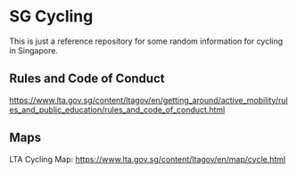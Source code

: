 # SG Cycling

This is just a reference repository for some random information for cycling in Singapore.

## Rules and Code of Conduct

https://www.lta.gov.sg/content/ltagov/en/getting_around/active_mobility/rules_and_public_education/rules_and_code_of_conduct.html

## Maps

LTA Cycling Map: https://www.lta.gov.sg/content/ltagov/en/map/cycle.html  
